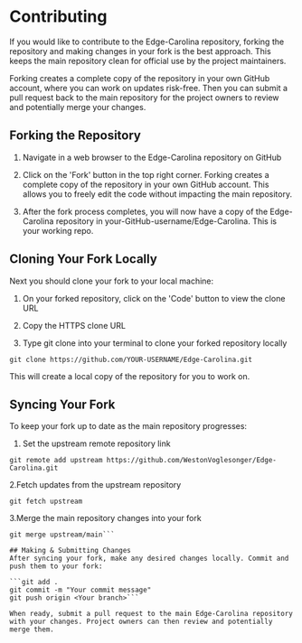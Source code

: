 # Contributing

If you would like to contribute to the Edge-Carolina repository, forking the repository and making changes in your fork is the best approach. This keeps the main repository clean for official use by the project maintainers.

Forking creates a complete copy of the repository in your own GitHub account, where you can work on updates risk-free. Then you can submit a pull request back to the main repository for the project owners to review and potentially merge your changes.

## Forking the Repository

1. Navigate in a web browser to the Edge-Carolina repository on GitHub

2. Click on the 'Fork' button in the top right corner. Forking creates a complete copy of the repository in your own GitHub account. This allows you to freely edit the code without impacting the main repository.

3. After the fork process completes, you will now have a copy of the Edge-Carolina repository in your-GitHub-username/Edge-Carolina. This is your working repo.

## Cloning Your Fork Locally

Next you should clone your fork to your local machine:

1. On your forked repository, click on the 'Code' button to view the clone URL

2. Copy the HTTPS clone URL

3. Type git clone <clone-url> into your terminal to clone your forked repository locally

`git clone https://github.com/YOUR-USERNAME/Edge-Carolina.git`

This will create a local copy of the repository for you to work on.

## Syncing Your Fork

To keep your fork up to date as the main repository progresses:

1. Set the upstream remote repository link

`git remote add upstream https://github.com/WestonVoglesonger/Edge-Carolina.git`

2.Fetch updates from the upstream repository

`git fetch upstream`

3.Merge the main repository changes into your fork

```git checkout main
git merge upstream/main```

## Making & Submitting Changes
After syncing your fork, make any desired changes locally. Commit and push them to your fork:

```git add .
git commit -m "Your commit message" 
git push origin <Your branch>```

When ready, submit a pull request to the main Edge-Carolina repository with your changes. Project owners can then review and potentially merge them.
